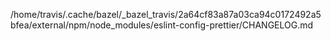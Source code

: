 /home/travis/.cache/bazel/_bazel_travis/2a64cf83a87a03ca94c0172492a5bfea/external/npm/node_modules/eslint-config-prettier/CHANGELOG.md